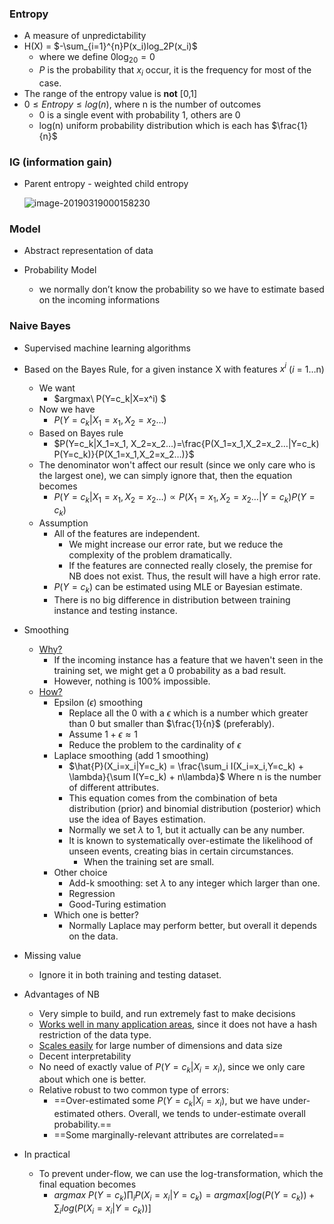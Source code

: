 ### Entropy

- A measure of unpredictability
- H(X) = $-\sum_{i=1}^{n}P(x_i)log_2P(x_i)$
  - where we define $0\log_20=0$
  - $P$ is the probability that $x_i$ occur, it is the frequency for most of the case.
- The range of the entropy value is **not** [0,1]
- $0 \leq Entropy \leq log(n)$, where n is the number of outcomes
  - 0 is a single event with probability 1, others are 0
  - log(n) uniform probability distribution which is each has $\frac{1}{n}$ 



### IG (information gain)

- Parent entropy - weighted child entropy

  ![image-20190319000158230](assets/image-20190319000158230.png)



### Model

- Abstract representation of data

- Probability Model
  - we normally don’t know the probability so we have to estimate based on the incoming informations



### Naive Bayes

- Supervised machine learning algorithms
- Based on the Bayes Rule, for a given instance X with features $x^i$ ($i$ = 1…n)
  - We want
    -  $argmax\ P(Y=c_k|X=x^i) $ 
  - Now we have
    -  $P(Y=c_k|X_1=x_1, X_2=x_2…)$ 
  - Based on Bayes rule
    -  $P(Y=c_k|X_1=x_1, X_2=x_2…)=\frac{P(X_1=x_1,X_2=x_2…|Y=c_k) P(Y=c_k)}{P(X_1=x_1,X_2=x_2…)}$ 
  - The denominator won't affect our result (since we only care who is the largest one), we can simply ignore that, then the equation becomes
    - $P(Y=c_k|X_1=x_1, X_2=x_2…) \propto P(X_1=x_1,X_2=x_2…|Y=c_k) P(Y=c_k)$
  - Assumption
    - All of the features are independent.
      - We might increase our error rate, but we reduce the complexity of the problem dramatically.
      - If the features are connected really closely, the premise for NB does not exist. Thus, the result will have a high error rate.
    - $P(Y=c_k)$ can be estimated using MLE or Bayesian estimate.
    - There is no big difference in distribution between training instance and testing instance.

- Smoothing
  - <u>Why?</u>
    - If the incoming instance has a feature that we haven't seen in the training set, we might get a 0 probability as a bad result.
    - However, nothing is 100% impossible.
  - <u>How?</u> 
    - Epsilon ($\epsilon$) smoothing
      - Replace all the 0 with a $\epsilon$ which is a number which greater than 0 but smaller than $\frac{1}{n}$ (preferably).
      - Assume $1+\epsilon \approx 1$
      - Reduce the problem to the cardinality of $\epsilon$ 
    - Laplace smoothing (add 1 smoothing)
      - $\hat{P}(X_i=x_i|Y=c_k) = \frac{\sum_i I(X_i=x_i,Y=c_k) + \lambda}{\sum I(Y=c_k) + n\lambda}$ Where n is the number of different attributes.
      - This equation comes from the combination of beta distribution (prior) and binomial distribution (posterior) which use the idea of Bayes estimation.
      - Normally we set $\lambda$ to 1, but it actually can be any number.
      - It is known to systematically over-estimate the likelihood of unseen events, creating bias in certain circumstances.
        - When the training set are small.
    - Other choice
      - Add-k smoothing: set $\lambda$ to any integer which larger than one.
      - Regression
      - Good-Turing estimation
    - Which one is better?
      - Normally Laplace may perform better, but overall it depends on the data.
- Missing value
  - Ignore it in both training and testing dataset.
- Advantages of NB
  - Very simple to build, and run extremely fast to make decisions
  - <u>Works well in many application areas</u>, since it does not have a hash restriction of the data type.
  - <u>Scales easily</u> for large number of dimensions and data size
  - Decent interpretability
  - No need of exactly value of $P(Y=c_k|X_i=x_i)$, since we only care about which one is better.
  - Relative robust to two common type of errors:
    - ==Over-estimated some $P(Y=c_k|X_i=x_i)$, but we have under-estimated others. Overall, we tends to under-estimate overall probability.==
    - ==Some marginally-relevant attributes are correlated==
- In practical
  - To prevent under-flow, we can use the log-transformation, which the final equation becomes
    - $argmax\ P(Y=c_k)\prod_i P(X_i=x_i|Y=c_k) = argmax[log(P(Y=c_k)) + \sum_ilog(P(X_i=x_i|Y=c_k))]$
